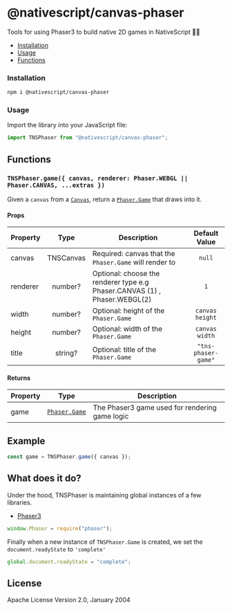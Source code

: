 # @nativescript/canvas-phaser

Tools for using Phaser3 to build native 2D games in NativeScript 👾👾

- [Installation](#installation)
- [Usage](#usage)
- [Functions](#functions)

### Installation

```bash
npm i @nativescript/canvas-phaser
```

### Usage

Import the library into your JavaScript file:

```js
import TNSPhaser from "@nativescript/canvas-phaser";
```

## Functions

### `TNSPhaser.game({ canvas, renderer: Phaser.WEBGL || Phaser.CANVAS, ...extras })`

Given a `canvas` from a
[`Canvas`](https://github.com/nativescript/canvas), return a
[`Phaser.Game`](https://photonstorm.github.io/phaser3-docs/Phaser.Game.html)
that draws into it.

#### Props

| Property    |         Type          | Description                                                                 |         Default Value         |
| ----------- | :-------------------: | --------------------------------------------------------------------------- | :---------------------------: |
| canvas     | TNSCanvas| Required: canvas that the `Phaser.Game` will render to                     |            `null`             |
| renderer     | number?| Optional: choose the renderer type e.g Phaser.CANVAS (1) , Phaser.WEBGL(2)             |            `1`             |
| width       |        number?        | Optional: height of the `Phaser.Game`                                       | `canvas height`  |
| height      |        number?        | Optional: width of the `Phaser.Game`                                        | `canvas width` |
| title       |        string?        | Optional: title of the `Phaser.Game`                                        |     `"tns-phaser-game"`      |

#### Returns

| Property |                              Type                              | Description                                      |
| -------- | :------------------------------------------------------------: | ------------------------------------------------ |
| game     | [`Phaser.Game`](https://photonstorm.github.io/phaser3-docs/Phaser.Game.html) | The Phaser3 game used for rendering game logic |

## Example

```js
const game = TNSPhaser.game({ canvas });
```

## What does it do?

Under the hood, TNSPhaser is maintaining global instances of a few libraries.

- [Phaser3](https://github.com/photonstorm/phaser)

```js
window.Phaser = require("phaser");
```

Finally when a new instance of `TNSPhaser.Game` is created, we set the `document.readyState` to `'complete'`

```js
global.document.readyState = "complete";
```

## License

Apache License Version 2.0, January 2004
